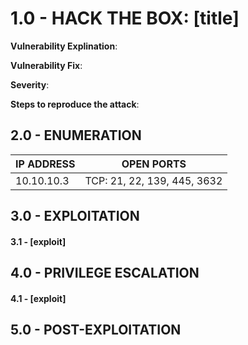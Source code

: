 # 1.0 - HACK THE BOX: [title]

**Vulnerability Explination**: 

**Vulnerability Fix**: 

**Severity**: 

**Steps to reproduce the attack**: 

## 2.0 - ENUMERATION
| **IP ADDRESS** | **OPEN PORTS** |
|----------|--------------------|
| 10.10.10.3 | TCP: 21, 22, 139, 445, 3632 |

## 3.0 - EXPLOITATION

#### **3.1 - [exploit]**

## 4.0 - PRIVILEGE ESCALATION 

#### **4.1 - [exploit]**

## 5.0 - POST-EXPLOITATION 
